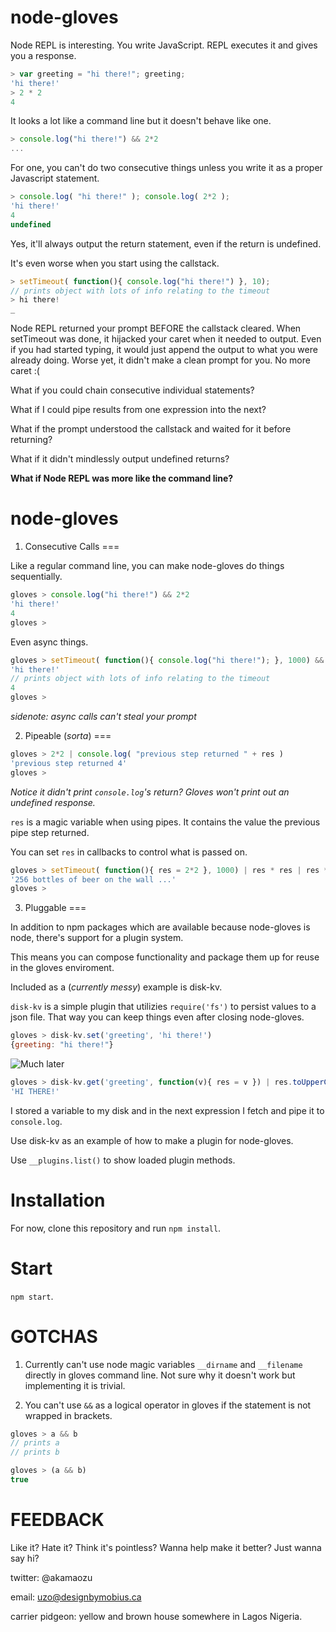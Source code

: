 # node-gloves

Node REPL is interesting. You write JavaScript. REPL executes it and gives you a response.

```js
> var greeting = "hi there!"; greeting;
'hi there!'
> 2 * 2
4
```

It looks a lot like a command line but it doesn't behave like one.

```js
> console.log("hi there!") && 2*2
...
```

For one, you can't do two consecutive things unless you write it as a proper Javascript statement.

```js
> console.log( "hi there!" ); console.log( 2*2 );
'hi there!'
4
undefined
```

Yes, it'll always output the return statement, even if the return is undefined.

It's even worse when you start using the callstack.

```js
> setTimeout( function(){ console.log("hi there!") }, 10);
// prints object with lots of info relating to the timeout
> hi there!
_
```

Node REPL returned your prompt BEFORE the callstack cleared. When setTimeout was done, it hijacked your caret when it needed to output.
Even if you had started typing, it would just append the output to what you were already doing. Worse yet, it didn't make a clean prompt for you. No more caret :(

What if you could chain consecutive individual statements?

What if I could pipe results from one expression into the next?

What if the prompt understood the callstack and waited for it before returning?

What if it didn't mindlessly output undefined returns?

**What if Node REPL was more like the command line?**

# node-gloves

1. Consecutive Calls
===

Like a regular command line, you can make node-gloves do things sequentially.

```js
gloves > console.log("hi there!") && 2*2
'hi there!'
4
gloves > 
```

Even async things.

```js
gloves > setTimeout( function(){ console.log("hi there!"); }, 1000) && 2*2
'hi there!'
// prints object with lots of info relating to the timeout
4
gloves >
```

*sidenote: async calls can't steal your prompt*

2. Pipeable (*sorta*)
===

```js
gloves > 2*2 | console.log( "previous step returned " + res )
'previous step returned 4'
gloves >
```

*Notice it didn't print `console.log`'s return? Gloves won't print out an undefined response.*

`res` is a magic variable when using pipes. It contains the value the previous pipe step returned.

You can set `res` in callbacks to control what is passed on.

```js
gloves > setTimeout( function(){ res = 2*2 }, 1000) | res * res | res * res + ' bottles of beer on the wall ...'
'256 bottles of beer on the wall ...'
gloves >
```

3. Pluggable
===

In addition to npm packages which are available because node-gloves is node, there's support for a plugin system.

This means you can compose functionality and package them up for reuse in the gloves enviroment.

Included as a (*currently messy*) example is disk-kv.

`disk-kv` is a simple plugin that utilizies `require('fs')` to persist values to a json file. That way you can keep things even after closing node-gloves. 

```js
gloves > disk-kv.set('greeting', 'hi there!')
{greeting: "hi there!"}
```

![Much later](http://ragegenerator.com/images/ragebuilder-faces/Some-Time-Later-1/01%20-%20later7.jpg "Much later")

```js
gloves > disk-kv.get('greeting', function(v){ res = v }) | res.toUpperCase()
'HI THERE!'
```

I stored a variable to my disk and in the next expression I fetch and pipe it to `console.log`.

Use disk-kv as an example of how to make a plugin for node-gloves.

Use `__plugins.list()` to show loaded plugin methods. 

# Installation

For now, clone this repository and run `npm install`.

# Start

`npm start`.

# GOTCHAS

1. Currently can't use node magic variables `__dirname` and `__filename` directly in gloves command line. Not sure why it doesn't work but implementing it is trivial.

2. You can't use `&&` as a logical operator in gloves if the statement is not wrapped in brackets.

```js
gloves > a && b
// prints a
// prints b
```

```js
gloves > (a && b)
true
```

# FEEDBACK

Like it? Hate it? Think it's pointless? Wanna help make it better? Just wanna say hi?

twitter: @akamaozu

email: uzo@designbymobius.ca

carrier pidgeon: yellow and brown house somewhere in Lagos Nigeria.
